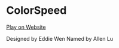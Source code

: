 # ColorSpeed

[Play on Website](http://eddiewen.me/colorspeed/)


Designed by Eddie Wen
Named by Allen Lu
